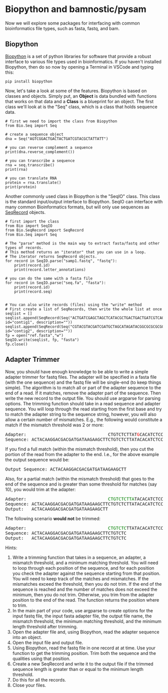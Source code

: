 # Biopython and bamnostic/pysam

Now we will explore some packages for interfacing with common bioinformatics file types, such as fasta, fastq, and bam. 

## Biopython

[Biopython](https://biopython.org/) is a set of python libraries for software that provide a robust interface to various file types used in bioinformatics. If you haven't installed Biopython, then do so now by opening a Terminal in VSCode and typing this:

	pip install biopython

Now, let's take a look at some of the features. Biopython is based on classes and objects. Simply put, an **Object** is data bundled with functions that works on that data and a **Class** is a blueprint for an object. The first class we'll look at is the "Seq" class, which is a class that holds sequence data.

```
# first we need to import the class from Biopython
from Bio.Seq import Seq

# create a sequence object
dna = Seq("AGTCGGACTGACTACTGATCGTACGCTATTATT")

# you can reverse complement a sequence
print(dna.reverse_complement())

# you can transcribe a sequence
rna = seq.transcribe()
print(rna)

# you can translate RNA
protein = rna.translate()
print(protein)
```

Another commonly used class in Biopython is the "SeqIO" class. This class is the standard input/output interface to Biopython. SeqIO can interface with many common Bioinformatics formats, but will only use sequences as [SeqRecord](https://biopython.org/docs/1.75/api/Bio.SeqRecord.html) objects.

```
# first import the class
from Bio import SeqIO
from Bio.SeqRecord import SeqRecord
from Bio.Seq import Seq

# The "parse" method is the main way to extract fasta/fastq and other types of records.
# This method returns an "iterator" that you can use in a loop.
# The iterator returns SeqRecord objects.
for record in SeqIO.parse("samp1.fastq", "fastq"):
    print(record.id)
    print(record.letter_annotations)

# you can do the same with a fasta file
for record in SeqIO.parse("seq.fa", "fasta"):
	print(record.id)
	print(record.seq)


# You can also write records (files) using the "write" method
# First create a list of SeqRecords, then write the whole list at once
seqlist = []
seqlist.append(SeqRecord(Seq("ACTGATCGAGCTAGCTCATACGCTGACTGACTGATCGTCAGATGTATATATGCTATGCTGTAGCTCGATCGTCA"), id="contig1", description=""))
seqlist.append(SeqRecord(Seq("CGTACGTACGATCGATGCTAGCATAGATACGGCGCGCGCGGCGCAGATCGATGACT"), id="contig2", description=""))
fp = open("ref.fasta","w")
SeqIO.write(seqlist, fp, "fasta")
fp.close()
```


## Adapter Trimmer

Now, you should have enough knowledge to be able to write a simple adapter trimmer for fastq files. The adapter will be specified in a fasta file (with the one sequence) and the fastq file will be single-end (to keep things simple). The algorithm is to match all or part of the adapter sequence to the end of a read. If it matches, remove the adapter part of the sequence. Then write the new record to the output file. You should use argparse for parsing options. The trimming function should take in a read sequence and adapter sequence. You will loop through the read starting from the first base and try to match the adapter string to the sequence string, however, you will also allow a certain number of mismatches. E.g., the following would constitute a match if the mismatch threshold was 2 or more:

<pre>
Adapter:                               CTGTCTCTTAT<span style="color: red">G</span>CACATCTCCGAGCCCACGAGA<span style="color: red">T</span>AACATCGCGCATCTCGTATGCCGT
Sequence: ACTACAAGGACGACGATGATAAGAAGCTTCTGTCTCTTATACACATCTCCGAGCCCACGAGACAACATCGCGCATCTCGTATGCCGTCTTCTGCTTGAATAAATCGGAA
</pre>

If you find a full match (within the mismatch threshold), then you cut the portion of the read from the adapter to the end. I.e., for the above example the output sequence would be:

<pre>
Output Sequence: ACTACAAGGACGACGATGATAAGAAGCTT
</pre>

Also, for a partial match (within the mismatch threshold) that goes to the end of the sequence and is greater than some threshold for matches (say 10), you would trim at the adapter:

<pre>
Adapter:                               <span style="color: green">CTGTCTCTTA</span>TACACATCTCCGAGCCCACGAGACAACATCGCGCATCTCGTATGCCGT
Sequence: ACTACAAGGACGACGATGATAAGAAGCTTCTGTCTCTTATACACATCTCCGAGCCCACGAGACAA
Output:   ACTACAAGGACGACGATGATAAGAAGCTT
</pre>

The following scenario **would not** be trimmed:

<pre>
Adapter:                               <span style="color: green">CTGTCTC</span>TTATACACATCTCCGAGCCCACGAGACAACATCGCGCATCTCGTATGCCGT
Sequence: ACTACAAGGACGACGATGATAAGAAGCTTCTGTCTC
Output:   ACTACAAGGACGACGATGATAAGAAGCTTCTGTCTC
</pre>

Hints:
1. Write a trimming function that takes in a sequence, an adapter, a mismatch threshold, and a minimum matching threshold. You will need to loop through each position of the sequence, and for each position you check the adapter against the sequence starting from that position. You will need to keep track of the matches and mismatches. If the mismatches exceed the threshold, then you do not trim. If the end of the sequence is reached and the number of matches does not exceed the minimum, then you do not trim. Otherwise, you trim from the adapter position to the end of the read. The function returns the position where to trim.
2. In the main part of your code, use argparse to create options for the input fastq file, the input fasta adapter file, the output file name, the mismatch threshold, the minimum matching threshold, and the minimum length threshold after trimming.
3. Open the adapter file and, using Biopython, read the adapter sequence into an object.
4. Open the input file and output file.
5. Using Biopython, read the fastq file in one record at at time. Use your function to get the trimming position. Trim both the sequence and the qualities using that position.
6. Create a new SeqRecord and write it to the output file if the trimmed sequence length is greater than or equal to the minimum length threshold.
7. Do this for all the records.
8. Close your files.